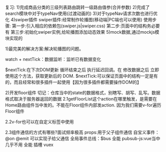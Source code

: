 复习:
1)完成商品分类的三级列表路由跳转一级路由值参(合并参数)
2)完成了search模块中对于typeNav使用(过渡动画的)
3)对于typeNav请求次数也进行优化
4)swiper插件
swiper插件:经常制作轮播图(移动端|PC端也可以使用)
使用步骤:
第一步:引入相应的依赖包(swiper.js|swiper.css)
第二步:页面中的结构务必要有
第三步:初始化swiper实例,给轮播图添加动态效果
5)mock数据,通过mockjs模块实现的


1)最完美的解决方案:解决轮播图的问题。

watch + nextTick：数据监听：监听已有数据变化

$nextTick:在下次DOM更新 循环结束之后 执行延迟回调。在 修改数据之后  立即使用这个方法，获取更新后的 DOM.
$nextTick:可以保证页面中的结构一定是有的，而且经常和很多插件一起使用【因为很多插件都需要操作DOM的】


2)开发floor组件
切记：仓库当中的state的数据格式，别瞎写、胡写、乱写。数据格式取决于服务器返回的数据
2.1getFloorList这个action在哪里触发，是需要在Home路由组件当中发的。不能在Floor组件内部发action.
因为我们需要v-for遍历Floor组件

2.2v-for也可以在自定义标签中使用

2.3组件通信的方式有哪些?面试频率极高
props:用于父子组件通信
自宝义事件：@on @emit 可以实现子给父通信
全局事件总线：$bus 全能
pubsub-js:vue当中几乎不用 全能
插槽
vuex